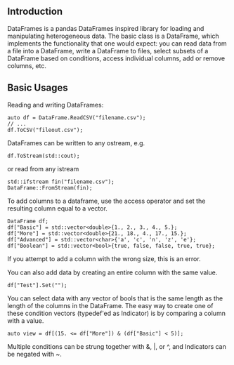 ## Introduction

DataFrames is a pandas DataFrames inspired library for loading and manipulating heterogeneous data.
The basic class is a DataFrame, which implements the functionality that one would expect: you can 
read data from a file into a DataFrame, write a DataFrame to files, select subsets of a DataFrame based
on conditions, access individual columns, add or remove columns, etc. 


## Basic Usages

Reading and writing DataFrames:
```
auto df = DataFrame.ReadCSV("filename.csv");
// ... 
df.ToCSV("fileout.csv");
```
DataFrames can be written to any ostream, e.g.
```
df.ToStream(std::cout);
```
or read from any istream
```
std::ifstream fin("filename.csv");
DataFrame::FromStream(fin);
```

To add columns to a dataframe, use the access operator and set the resulting column equal to a vector.
```
DataFrame df;
df["Basic"] = std::vector<double>{1., 2., 3., 4., 5.};
df["More"] = std::vector<double>{21., 18., 4., 17., 15.};
df["Advanced"] = std::vector<char>{'a', 'c', 'n', 'z', 'e'};
df["Boolean"] = std::vector<bool>{true, false, false, true, true};
```
If you attempt to add a column with the wrong size, this is an error.

You can also add data by creating an entire column with the same value.
```
df["Test"].Set("");
``` 

You can select data with any vector of bools that is the same length as the length of the columns in the DataFrame.
The easy way to create one of these condition vectors (typedef'ed as Indicator) is by comparing a column with a value.
```
auto view = df[(15. <= df["More"]) & (df["Basic"] < 5)];
```
Multiple conditions can be strung together with &, |, or ^, and Indicators can be negated with ~.